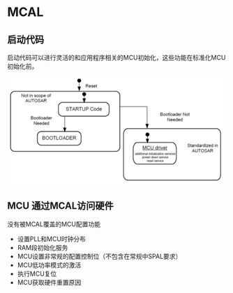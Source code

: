 # MCAL

## 启动代码

启动代码可以进行灵活的和应用程序相关的MCU初始化，这些功能在标准化MCU初始化前。

![](image/20221122120036.png)

## MCU 通过MCAL访问硬件

没有被MCAL覆盖的MCU配置功能
- 设置PLL和MCU时钟分布
- RAM段初始化服务
- MCU设置非常规的配置控制位（不包含在常规中SPAL要求）
- MCU低功率模式的激活
- 执行MCU复位
- MCU获取硬件重置原因
